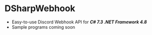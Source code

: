 # DSharpWebhook

- Easy-to-use Discord Webhook API for _**C# 7.3 .NET Framework 4.8**_
- Sample programs coming soon
